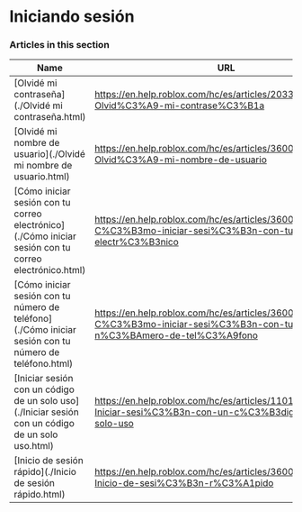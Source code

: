 # Iniciando sesión  
### Articles in this section
Name|URL
-|-
[Olvidé mi contraseña](./Olvidé mi contraseña.html) |https://en.help.roblox.com/hc/es/articles/203313070-Olvid%C3%A9-mi-contrase%C3%B1a
[Olvidé mi nombre de usuario](./Olvidé mi nombre de usuario.html) |https://en.help.roblox.com/hc/es/articles/360028719931-Olvid%C3%A9-mi-nombre-de-usuario
[Cómo iniciar sesión con tu correo electrónico](./Cómo iniciar sesión con tu correo electrónico.html) |https://en.help.roblox.com/hc/es/articles/360000495826-C%C3%B3mo-iniciar-sesi%C3%B3n-con-tu-correo-electr%C3%B3nico
[Cómo iniciar sesión con tu número de teléfono](./Cómo iniciar sesión con tu número de teléfono.html) |https://en.help.roblox.com/hc/es/articles/360031771371-C%C3%B3mo-iniciar-sesi%C3%B3n-con-tu-n%C3%BAmero-de-tel%C3%A9fono
[Iniciar sesión con un código de un solo uso](./Iniciar sesión con un código de un solo uso.html) |https://en.help.roblox.com/hc/es/articles/11014749736980-Iniciar-sesi%C3%B3n-con-un-c%C3%B3digo-de-un-solo-uso
[Inicio de sesión rápido](./Inicio de sesión rápido.html) |https://en.help.roblox.com/hc/es/articles/360056582012-Inicio-de-sesi%C3%B3n-r%C3%A1pido